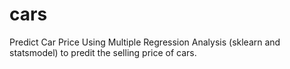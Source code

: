 # cars
Predict Car Price
Using Multiple Regression Analysis (sklearn and statsmodel) to predit the selling price of cars.
